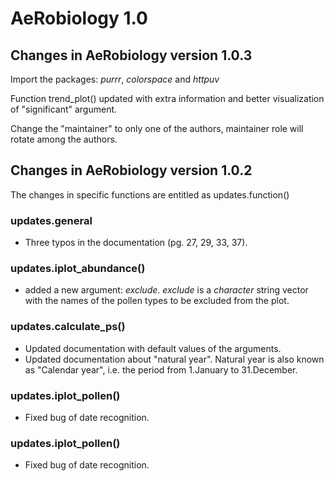# AeRobiology 1.0 

## Changes in AeRobiology version 1.0.3

Import the packages: *purrr*, *colorspace* and *httpuv*

Function trend_plot() updated with extra information and better visualization of "significant" argument.

Change the "maintainer" to only one of the authors, maintainer role will rotate among the authors.

## Changes in AeRobiology version 1.0.2 

The changes in specific functions are entitled as updates.function() 

### updates.general 

* Three typos in the documentation (pg. 27, 29, 33, 37).

### updates.iplot_abundance() 

* added a new argument: *exclude*. *exclude* is a *character* string vector with the names of the pollen types to be excluded from the plot.

### updates.calculate_ps()

* Updated documentation with default values of the arguments.
* Updated documentation about "natural year". Natural year is also known as "Calendar year", i.e. the period from 1.January to 31.December.

### updates.iplot_pollen() 

* Fixed bug of date recognition.

### updates.iplot_pollen() 

* Fixed bug of date recognition.
